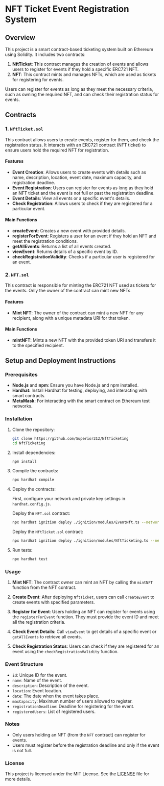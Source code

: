 # NFT Ticket Event Registration System

## Overview

This project is a smart contract-based ticketing system built on Ethereum using Solidity. It includes two contracts:

1. **NftTicket**: This contract manages the creation of events and allows users to register for events if they hold a specific ERC721 NFT.
2. **NFT**: This contract mints and manages NFTs, which are used as tickets for registering for events.

Users can register for events as long as they meet the necessary criteria, such as owning the required NFT, and can check their registration status for events.

## Contracts

### 1. `NftTicket.sol`

This contract allows users to create events, register for them, and check the registration status. It interacts with an ERC721 contract (NFT ticket) to ensure users hold the required NFT for registration.

#### Features

- **Event Creation**: Allows users to create events with details such as name, description, location, event date, maximum capacity, and registration deadline.
- **Event Registration**: Users can register for events as long as they hold an NFT ticket and the event is not full or past the registration deadline.
- **Event Details**: View all events or a specific event's details.
- **Check Registration**: Allows users to check if they are registered for a particular event.

#### Main Functions

- **createEvent**: Creates a new event with provided details.
- **registerForEvent**: Registers a user for an event if they hold an NFT and meet the registration conditions.
- **getAllEvents**: Returns a list of all events created.
- **viewEvent**: Returns details of a specific event by ID.
- **checkRegistrationValidity**: Checks if a particular user is registered for an event.

### 2. `NFT.sol`

This contract is responsible for minting the ERC721 NFT used as tickets for the events. Only the owner of the contract can mint new NFTs.

#### Features

- **Mint NFT**: The owner of the contract can mint a new NFT for any recipient, along with a unique metadata URI for that token.

#### Main Functions

- **mintNFT**: Mints a new NFT with the provided token URI and transfers it to the specified recipient.

## Setup and Deployment Instructions

### Prerequisites

- **Node.js** and **npm**: Ensure you have Node.js and npm installed.
- **Hardhat**: Install Hardhat for testing, deploying, and interacting with smart contracts.
- **MetaMask**: For interacting with the smart contract on Ethereum test networks.

### Installation

1. Clone the repository:

   ```bash
   git clone https://github.com/Superior212/NftTicketing
   cd NftTicketing
   ```

2. Install dependencies:

   ```bash
   npm install
   ```

3. Compile the contracts:

   ```bash
   npx hardhat compile
   ```

4. Deploy the contracts:

   First, configure your network and private key settings in `hardhat.config.js`.

   Deploy the `NFT.sol` contract:

   ```bash
   npx hardhat ignition deploy ./ignition/modules/EventNft.ts --network <network-name>
   ```

   Deploy the `NftTicket.sol` contract:

   ```bash
   npx hardhat ignition deploy ./ignition/modules/NftTicketing.ts --network <network-name>
   ```

5. Run tests:
   ```bash
   npx hardhat test
   ```

### Usage

1. **Mint NFT**: The contract owner can mint an NFT by calling the `mintNFT` function from the NFT contract.
2. **Create Event**: After deploying `NftTicket`, users can call `createEvent` to create events with specified parameters.
3. **Register for Event**: Users holding an NFT can register for events using the `registerForEvent` function. They must provide the event ID and meet all the registration criteria.

4. **Check Event Details**: Call `viewEvent` to get details of a specific event or `getAllEvents` to retrieve all events.

5. **Check Registration Status**: Users can check if they are registered for an event using the `checkRegistrationValidity` function.

### Event Structure

- `id`: Unique ID for the event.
- `name`: Name of the event.
- `description`: Description of the event.
- `location`: Event location.
- `date`: The date when the event takes place.
- `maxCapacity`: Maximum number of users allowed to register.
- `registrationDeadline`: Deadline for registering for the event.
- `registeredUsers`: List of registered users.

### Notes

- Only users holding an NFT (from the `NFT` contract) can register for events.
- Users must register before the registration deadline and only if the event is not full.

### License

This project is licensed under the MIT License. See the [LICENSE](LICENSE) file for more details.
